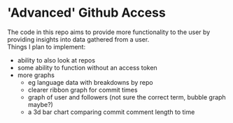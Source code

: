 # 'Advanced' Github Access

The code in this repo aims to provide more functionality to the user by providing insights into data gathered from a user.  
Things I plan to implement:
- ability to also look at repos
- some ability to function without an access token
- more graphs
  - eg language data with breakdowns by repo
  - clearer ribbon graph for commit times
  - graph of user and followers (not sure the correct term, bubble graph maybe?)
  - a 3d bar chart comparing commit comment length to time
